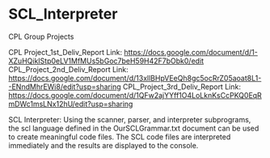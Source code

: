 # SCL_Interpreter
CPL Group Projects

CPL Project_1st_Deliv_Report Link: https://docs.google.com/document/d/1-XZuHQikIStp0eLV1MfMUs5bGoc7beH59H42F7bObk0/edit
CPL_Project_2nd_Deliv_Report Link: https://docs.google.com/document/d/13xllBHpVEeQh8gc5ocRrZ05aoat8L1--ENndMhrEWi8/edit?usp=sharing
CPL_Project_3rd_Deliv_Report Link: https://docs.google.com/document/d/1QFw2ajYYff1O4LoLknKsCcPKQ0EqRmDWc1msLNx12hU/edit?usp=sharing

SCL Interpreter:
Using the scanner, parser, and interpreter subprograms, the scl language defined in the OurSCLGrammar.txt document can be used to create meaningful code files.
The SCL code files are interpreted immediately and the results are displayed to the console.
